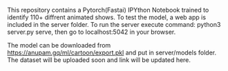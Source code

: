 This repository contains a Pytorch(Fastai) IPYthon Notebook trained to identify 110+ diffrent animated shows.
To test the model, a web app is included in the server folder.
To run the server execute command: python3 server.py serve, then go to localhost:5042 in your browser.

The model can be downloaded from https://anupam.gq/ml/cartoon/export.pkl and put in server/models folder.
The dataset will be uploaded soon and link will be updated here.
